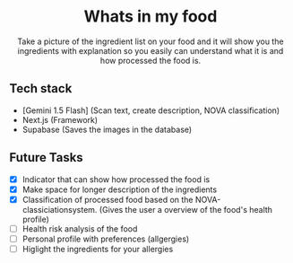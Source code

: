 <h1 align="center">Whats in my food</h1>

<p align="center">
  Take a picture of the ingredient list on your food and it will show you the ingredients with explanation so you easily can understand what it is and how processed the food is.
</p>

## Tech stack

- [Gemini 1.5 Flash] (Scan text, create description, NOVA classification)
- Next.js (Framework)
- Supabase (Saves the images in the database)

## Future Tasks

- [X] Indicator that can show how processed the food is
- [X] Make space for longer description of the ingredients
- [X] Classification of processed food based on the NOVA-classiciationsystem. (Gives the user a overview of the food's health profile)
- [ ] Health risk analysis of the food
- [ ] Personal profile with preferences (allgergies)
- [ ] Higlight the ingredients for your allergies
